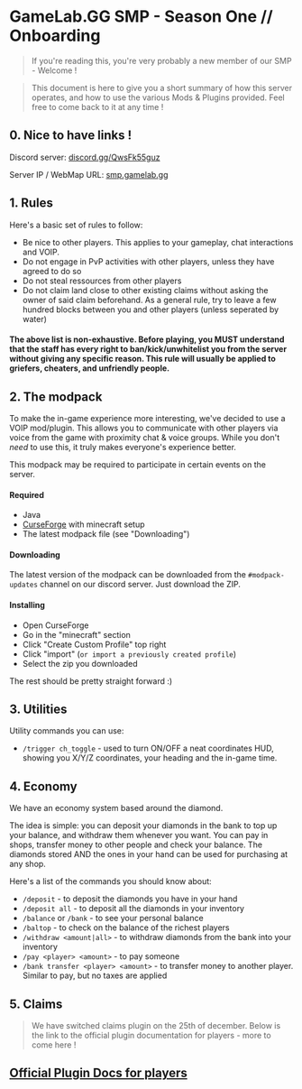 # GameLab.GG SMP - Season One // Onboarding

> If you're reading this, you're very probably a new member of our SMP - Welcome !

> This document is here to give you a short summary of how this server operates, and how to use the various Mods & Plugins provided. Feel free to come back to it at any time !


## 0. Nice to have links !
Discord server: [discord.gg/QwsFk55guz](https://discord.gg/QwsFk55guz)

Server IP / WebMap URL: [smp.gamelab.gg](https://smp.gamelab.gg)

## 1. Rules

Here's a basic set of rules to follow:

* Be nice to other players. This applies to your gameplay, chat interactions and VOIP.
* Do not engage in PvP activities with other players, unless they have agreed to do so
* Do not steal ressources from other players
* Do not claim land close to other existing claims without asking the owner of said claim beforehand. As a general rule, try to leave a few hundred blocks between you and other players (unless seperated by water)

#### The above list is non-exhaustive. Before playing, you MUST understand that the staff has every right to ban/kick/unwhitelist you from the server without giving any specific reason. This rule will usually be applied to griefers, cheaters, and unfriendly people.

## 2. The modpack

To make the in-game experience more interesting, we've decided to use a VOIP mod/plugin. This allows you to communicate with other players via voice from the game with proximity chat & voice groups. While you don't *need* to use this, it truly makes everyone's experience better.

This modpack may be required to participate in certain events on the server.

#### Required
* Java
* [CurseForge](https://download.curseforge.com/) with minecraft setup
* The latest modpack file (see "Downloading")

#### Downloading
The latest version of the modpack can be downloaded from the `#modpack-updates` channel on our discord server. Just download the ZIP.
#### Installing
* Open CurseForge
* Go in the "minecraft" section
* Click "Create Custom Profile" top right
* Click "import" (`or import a previously created profile`)
* Select the zip you downloaded

The rest should be pretty straight forward :)

## 3. Utilities
Utility commands you can use:

* `/trigger ch_toggle` - used to turn ON/OFF a neat coordinates HUD, showing you X/Y/Z coordinates, your heading and the in-game time.

## 4. Economy
We have an economy system based around the diamond.

The idea is simple: you can deposit your diamonds in the bank to top up your balance, and withdraw them whenever you want. You can pay in shops, transfer money to other people and check your balance. The diamonds stored AND the ones in your hand can be used for purchasing at any shop.

Here's a list of the commands you should know about:

* `/deposit` - to deposit the diamonds you have in your hand
* `/deposit all` - to deposit all the diamonds in your inventory
* `/balance` or `/bank` - to see your personal balance
* `/baltop` - to check on the balance of the richest players
* `/withdraw <amount|all>` - to withdraw diamonds from the bank into your inventory
* `/pay <player> <amount>` - to pay someone
* `/bank transfer <player> <amount>` - to transfer money to another player. Similar to pay, but no taxes are applied

## 5. Claims

> We have switched claims plugin on the 25th of december. Below is the link to the official plugin documentation for players - more to come here !

## [Official Plugin Docs for players](https://github.com/Angeschossen/Lands/wiki/How-to-Start-as-a-Player)
